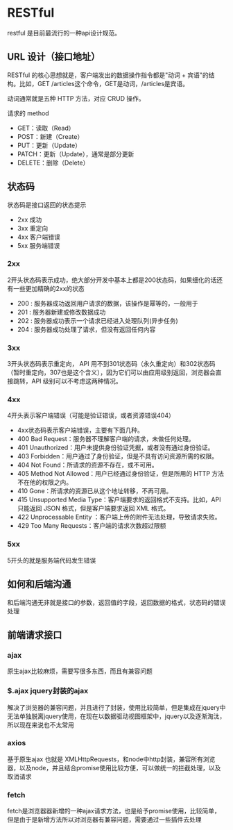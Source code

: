 # RESTful
restful 是目前最流行的一种api设计规范。

## URL 设计（接口地址）
RESTful 的核心思想就是，客户端发出的数据操作指令都是"动词 + 宾语"的结构。比如，GET /articles这个命令，GET是动词，/articles是宾语。

动词通常就是五种 HTTP 方法，对应 CRUD 操作。

请求的 method 
* GET：读取（Read）
* POST：新建（Create）
* PUT：更新（Update）
* PATCH：更新（Update），通常是部分更新
* DELETE：删除（Delete）

## 状态码
状态码是接口返回的状态提示

* 2xx   成功
* 3xx   重定向
* 4xx   客户端错误
* 5xx   服务端错误
  
### 2xx
2开头状态码表示成功，绝大部分开发中基本上都是200状态码，如果细化的话还有一些更加精确的2xx的状态
* 200 : 服务器成功返回用户请求的数据，该操作是幂等的，一般用于 
* 201 : 服务器新建或修改数据成功
* 202 : 服务器成功表示一个请求已经进入处理队列(异步任务)
* 204 : 服务器成功处理了请求，但没有返回任何内容

### 3xx
3开头状态码表示重定向， API 用不到301状态码（永久重定向）和302状态码（暂时重定向，307也是这个含义），因为它们可以由应用级别返回，浏览器会直接跳转，API 级别可以不考虑这两种情况。

### 4xx
4开头表示客户端错误（可能是验证错误，或者资源错误404）
* 4xx状态码表示客户端错误，主要有下面几种。
* 400 Bad Request：服务器不理解客户端的请求，未做任何处理。
* 401 Unauthorized：用户未提供身份验证凭据，或者没有通过身份验证。
* 403 Forbidden：用户通过了身份验证，但是不具有访问资源所需的权限。
* 404 Not Found：所请求的资源不存在，或不可用。
* 405 Method Not Allowed：用户已经通过身份验证，但是所用的 HTTP 方法不在他的权限之内。
* 410 Gone：所请求的资源已从这个地址转移，不再可用。
* 415 Unsupported Media Type：客户端要求的返回格式不支持。比如，API 只能返回 JSON 格式，但是客户端要求返回 XML 格式。
* 422 Unprocessable Entity ：客户端上传的附件无法处理，导致请求失败。
* 429 Too Many Requests：客户端的请求次数超过限额

### 5xx
5开头的就是服务端代码发生错误

## 如何和后端沟通
和后端沟通无非就是接口的参数，返回值的字段，返回数据的格式，状态码的错误处理

## 前端请求接口

### ajax 
原生ajax比较麻烦，需要写很多东西，而且有兼容问题

### $.ajax jquery封装的ajax
解决了浏览器的兼容问题，并且进行了封装，使用比较简单，但是集成在jquery中无法单独脱离jquery使用，在现在以数据驱动视图框架中，jquery以及逐渐淘汰，所以现在来说也不太常用

### axios 
基于原生ajax 也就是 XMLHttpRequests，和node中http封装，兼容所有浏览器，以及node，并且结合promise使用比较方便，可以做统一的拦截处理，以及取消请求

### fetch
fetch是浏览器器新增的一种ajax请求方法，也是给予promise使用，比较简单，但是由于是新增方法所以对浏览器有兼容问题，需要通过一些插件去处理


